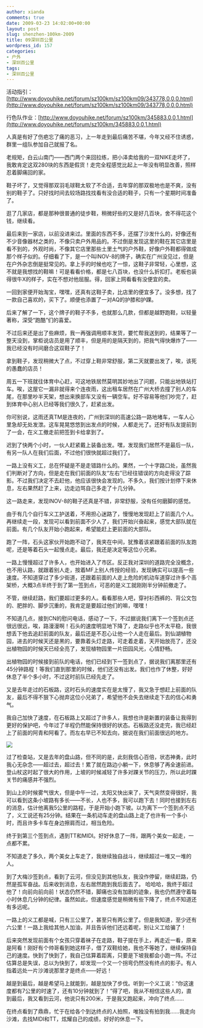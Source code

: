 ```yaml
---
author: xianda
comments: true
date: 2009-03-23 14:02:00+00:00
layout: post
slug: shenzhen-100km-2009
title: 09深圳百公里
wordpress_id: 157
categories:
- 户外
- 深圳百公里
tags:
- 深圳百公里
---
```


活动指引：[http://www.doyouhike.net/forum/sz100km/sz100km09/343778,0,0,0.html](http://www.doyouhike.net/forum/sz100km/sz100km09/343778,0,0,0.html)



行色队作业：[http://www.doyouhike.net/forum/sz100km/345883,0,0,1.html](http://www.doyouhike.net/forum/sz100km/345883,0,0,1.html)



人真是有好了伤疤忘了痛的恶习，上一年走到最后痛苦不堪，今年又经不住诱惑，群里一组队参加自己就报了名。



老规矩，白云山南门——西门两个来回拉练，把小泽卖给我的一双NIKE走坏了，我敢肯定这双280块的东西是假货！走完全程感觉比起上一年没有明显改善，照样忍着脚痛回的家。



鞋子坏了，又觉得那双羽毛球鞋太软了不合适，去年穿的那双极地也是不爽，没有别的鞋子了。只好找时间去较场路找找看有没合适的鞋子，只有一个星期时间准备了。



逛了几家店，都是那种很普通的徒步鞋，稍微好些的又是好几百块，舍不得花这个钱，继续看。



最后来到一家店，以前没进来过。里面的东西不多，还摆了沙发什么的，好像还有不少音像器材之类的，不像只卖户外用品的。不过倒是发现这里的鞋在其它店里是看不到的，外观时尚，不像其它店里那些土里土气的户外鞋，好像户外鞋都得做成那个样子似的。仔细看了下，是一个叫INOV-8的牌子，确实在广州没见过，但是在户外杂志倒是挺常见的。拿上手的时候也吃了一惊，这鞋子非常轻，心里想，这不就是我想找的鞋嘛！可是看看价格，都是七八百块，也没什么折扣打。老板也装得很牛X的样子，实在不想对他屈服。得，回家上网看看有没便宜的卖。

<!-- more -->

一回到家便开始淘宝，嘿嘿，还真有这鞋子卖，比店里的便宜多了。没多想，找了一款自己喜欢的，买下了。顺便也添置了一对AQ的护膝和护踝。



后来了解了一下，这个牌子的鞋子不多，也就那么几款，但都是越野跑鞋，以轻量著称，深受“跑酷”们的喜爱。



不过后来还是出了些麻烦，我一再强调用顺丰发货，要忙帮我送到的，结果等了一整天没到，掌柜说店员是用了顺丰，但是用的是隔天到的，把我气得快爆炸了——我已经没有时间磨合这双鞋子了！



拿到鞋子，发现稍微大了点，不过穿上鞋非常舒服，第二天就要出发了，唉，该死的愚蠢的店员！





周五一下班就往体育中心赶，可这地铁居然莫明其妙地出了问题，只能出地铁站打车。唉，这屋它一漏非就得来个连夜雨，这出租车居然在广州大桥去撞了别人的车尾，在那里吵半天架，想出来换部车又没有一辆空车。好不容易等他们吵完了，赶到体育中心别人已经等我们很久了，赶紧出发。



你可别说，这雨还真TM是连夜的，广州到深圳的高速公路一路地堵车，一车人心里急却无处发泄。这车晃晃悠悠到出发点的时候，人都走光了。还好有队友提前到了一会，在义工撤走前把签到卡给拿到了。



迟到了快两个小时，一伙人赶紧戴上装备出发。嘿，发现我们居然不是最后一队，有另一队人在我们后面，不过他们很快就超过我们了。



一路上没有义工，总在怀疑是不是走错路什么的。果然，一个十字路口处，虽然我们判断对了方向，但是走在我们前面的队友“左右”已经往错误的方向走得没了踪影。不过我们决定不去赶他，他应该很快会发现的。不多久，我们按计划停下来休息，左右果然赶了上来，边走边骂自己多走了十几分钟。



这一路走来，发现INOV-8的鞋子还真是不错，非常舒服，没有任何磨脚的感觉。



由于有几个自行车义工护送着，不用担心迷路了，慢慢地发现赶上了前面几个人。再继续走一段，发现可以看到前面不少人了，我们开始兴奋起来，感觉大部队就在前面。有几个队友开始小跑起来，希望能赶上更前面的大部队。



跑了一阵，石头这家伙开始跑不动了，我夹在中间，犹豫着该紧跟着前面的队友跑呢，还是等着石头一起慢点走。最后，我还是决定等这位小兄弟。



一路上慢慢超过了许多人，也开始进入了市区。反正我对深圳的道路完全没概念，也不用认路，就跟着别人走，按着MF上别人传授的经验，发现确实可以提高一些速度。不知道穿过了多少街道，还跟着前面的人走上危险的机动车道穿过许多个高架桥，大概3点半终于到了第一签到点，可恶的是义工就刚刚半分钟前撤走了。



不管，继续赶路，我们要超过更多的人。看看那些人吧，穿衬衫西裤的、背公文包的、肥胖的、脚步沉重的，我肯定是要超过他们的嘛，嘿嘿！



不知道几点，接到CN的慰问电话，感动了一下，不过据说我们离下一个签到点还很远很远，唉，路漫漫啊！石头的速度明显地下降了，走路似乎也不太平稳，我很想丢下他去追赶前面的队友，最后还是不忍心让他一个人走在最后。到仙湖植物园，进去的时候天还是黑的，要靠着头灯走路，可走着走着，天开始放亮了，还没出植物园的时候天已经全亮了，发现植物园里一片田园风光，心情舒畅。



出植物园的时候接到前队的电话，他们已经到下一签到点了，据说我们离那里还有45分钟路程！等我们直到那里的时候，他们还没有出发。我们也作了休整，好好休息了半个多小时，不过这时前队已经先走了。



又是去年走过的石板路，这时石头的速度实在是太慢了，我又急于想赶上前面的队友，最后不得不狠下心抛弃这位小兄弟了，希望他不会失去继续走下去的信心和勇气。



我自己加快了速度，在石板路上又超过了许多人，我想也许是新置的装备让我得到更好的保护吧，今年过了半程仍然能保持很好的状态。石板路还没走完，我已经赶上了前面的阿青和阿看了。而左右早已不知去向，据说在我们前面很远的地方。



![](http://fwvd8w.blu.livefilestore.com/y1pQPHte6_PLnVKBxwwHfxQN1FejCzwNU0K3AF36Ogcr-FmEiUJ3vmm5zqZePD1YwFC60IL9eVu1JF6mZhJI68f6Ag8K4kqeMC0/672023fc341f7da701b4d5e6b95486b5.jpg)



过了检查站，又是去年的盘山路，但不同的是，此刻我信心百倍，状态神勇，此时我心无杂念——超过去，超过去！累了就在路边小躺一下，休息够了再全速前进。登山杖这时起了很大的作用，上坡的时候减轻了许多对踝关节的压力，所以此时踝关节的痛感并不强烈。



到山上的时候雾气很大，但是中午一过，太阳又快出来了，天气突然变得很好，我可以看到这条小坡路有多长——不长，人也不多，我可以跑下去！同时也接到左右的消息，估计他离我5公里的路程，于是开始小跑下坡。以为离下一个签到点不远了，义工说还有25分钟。结果在一条机动车走的盘山路上走了也许有一个多小时，而且许多卡车在身边擦肩而过，相当危险。



终于到第三个签到点，遇到TT和MIDI。好好休息了一阵，跟两个美女一起走，一点都不累。



不知道走了多久，两个美女上车走了，我继续独自战斗，继续超过一堆又一堆的人。



到了大梅沙签到点，看到了云河，但没见到其他队友，我没作停留，继续赶路，仍然是孤军奋战。后来收到消息，左右居然跑到我后面去了。
哈哈哈，我终于超过他了！向前向前向前！状态仍然不错，脚痛也没有加剧的迹象，我也仍然遵守着每小时休息几分钟的纪律。虽然如此，但速度感觉是稍微有些下降了，终点不知道还有多远呢。



一路上的义工都是喊，只有三公里了，甚至只有两公里了。但是我知道，至少还有六公里！一路上我给其他人加油，并且告诉他们还远着呢，别让义工给骗了！



后来突然发现前面有个女孩只穿着袜子在走路，鞋子提在手上，再走近一看，原来是阿看！刚好有个帅哥看到她这样子，借了双鞋给她，我也不等她了，继续保持自己的速度。快到了快到了，我自己估算着距离，只要是下坡我都会小跑一阵。不过估算总是失误，总以为快到了，却发现一个又一个拐弯仍然没有终点的影子。有人指着远处一片沙滩说那里才是终点——好远！



越是到最后，越是希望马上就能到，越是加快了步伐。听到一个义工说：“你这速度都有7公里的时速了，还有10分钟就到了！”得了吧，我从不相信这些人的，直到最后，我又看到云河，他说只有200米，于是我又跑起来，冲向了终点……



在终点看到了鼎鼎，忙于在给各个到达终点的人拍照，唯独没有拍到我……我走向沙滩，去找MIDI和TT，炫耀自己的成绩，好好的休息一下。
